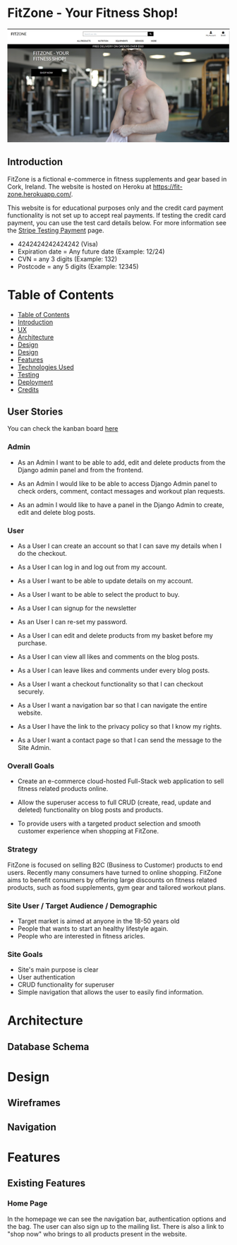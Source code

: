 # FitZone - Your Fitness Shop!

![picture alt](/static/image/fit-zone-home.PNG "fit-zone-homepage")

## Introduction

FitZone is a fictional e-commerce in fitness supplements and gear based in Cork, Ireland. The website is hosted on Heroku at https://fit-zone.herokuapp.com/.

This website is for educational purposes only and the credit card payment functionality is not set up to accept real payments. If testing the credit card payment, you can use the test card details below. For more information see the [Stripe Testing Payment](https://stripe.com/docs/testing "Stripe testing") page.

- 4242424242424242 (Visa) 
- Expiration date = Any future date (Example: 12/24)
 - CVN = any 3 digits (Example: 132) 
- Postcode = any 5 digits (Example: 12345)

# Table of Contents
- [Table of Contents](#table-of-contents)
- [Introduction](#introduction)
- [UX](#ux)
- [Architecture](#architecture)
- [Design](#agile-development)
- [Design](#design) 
- [Features](#features)
- [Technologies Used](#technologies-used)
- [Testing](#testing)
- [ Deployment](#deployment)
- [Credits](#credits)

## User Stories

You can check the kanban board [here](https://github.com/users/nicolascagna96/projects/4/views/1 "kanban board") 

### Admin

- As an Admin I want to be able to add, edit and delete products from the Django admin panel and from the frontend.

- As an Admin I would like to be able to access Django Admin panel to check orders, comment, contact messages and workout plan requests.

- As an admin I would like to have a panel in the Django Admin to create, edit and delete blog posts.

### User

- As a User I can create an account so that I can save my details when I do the checkout.

- As a User I can log in and log out from my account.

- As a User I want to be able to update details on my account.

- As a User I want to be able to select the product to buy.

- As a User I can signup for the newsletter

- As an User I can re-set my password.

- As a User I can edit and delete products from my basket before my purchase.

- As a User I can view all likes and comments on the blog posts.

- As a User I can leave likes and comments under every blog posts.

- As a User I want a checkout functionality so that I can checkout securely.

- As a User I want a navigation bar so that I can navigate the entire website.

- As a User I have the link to the privacy policy so that I know my rights.

- As a User I want a contact page so that I can send the message to the Site Admin.

### Overall Goals

- Create an e-commerce cloud-hosted Full-Stack web application to sell fitness related products online.

- Allow the superuser access to full CRUD (create, read, update and deleted) functionality on blog posts and products.

- To provide users with a targeted product selection and smooth customer experience when shopping at FitZone.

### Strategy
FitZone is focused on selling B2C (Business to Customer) products to end users. Recently many consumers have turned to online shopping. FitZone aims to benefit consumers by offering large discounts on fitness related products, such as food supplements, gym gear and tailored workout plans.

### Site User / Target Audience / Demographic
- Target market is aimed at anyone in the 18-50 years old
- People that wants to start an healthy lifestyle again.
- People who are interested in fitness aricles.

### Site Goals
- Site's main purpose is clear
- User authentication
- CRUD functionality for superuser
- Simple navigation that allows the user to easily find information.

# Architecture

## Database Schema

# Design

## Wireframes

## Navigation

# Features

## Existing Features

### Home Page
In the homepage we can see the navigation bar, authentication options and the bag. The user can also sign up to the mailing list. There is also a link to "shop now" who brings to all products present in the website.